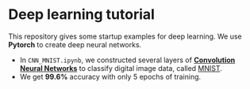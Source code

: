 # Deep learning tutorial
This repository gives some startup examples for deep learning. We use **Pytorch** to create deep neural networks.

- In `CNN_MNIST.ipynb`, we constructed several layers of [**Convolution Neural Networks**](https://en.wikipedia.org/wiki/Convolutional_neural_network) to classify digital image data, called [MNIST](http://yann.lecun.com/exdb/mnist/).
- We get **99.6%** accuracy with only 5 epochs of training.

